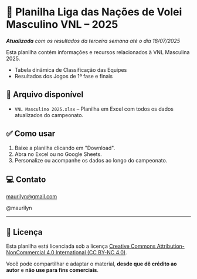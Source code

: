 # 🏐 Planilha Liga das Nações de Volei Masculino VNL – 2025

***Atualizada** com os resultados da terceira semana até o dia 18/07/2025*

Esta planilha contém informações e recursos relacionados à VNL Masculina 2025.

- Tabela dinâmica de Classificação das Equipes
- Resultados dos Jogos de 1ª fase e finais

## 📂 Arquivo disponível

- `VNL Masculino 2025.xlsx` – Planilha em Excel com todos os dados atualizados do campeonato.

## ✅ Como usar

1. Baixe a planilha clicando em "Download".
2. Abra no Excel ou no Google Sheets.
3. Personalize ou acompanhe os dados ao longo do campeonato.

## 💻 Contato

maurilyn@gmail.com

@maurilyn

---

## 📄 Licença

Esta planilha está licenciada sob a licença [Creative Commons Attribution-NonCommercial 4.0 International (CC BY-NC 4.0)](https://creativecommons.org/licenses/by-nc/4.0/).

Você pode compartilhar e adaptar o material, **desde que dê crédito ao autor** e **não use para fins comerciais**.
